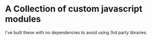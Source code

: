 # A Collection of custom javascript modules
I've built these with no dependencies to avoid using 3rd party libraries.

